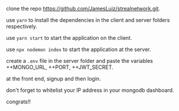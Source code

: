 clone the repo https://github.com/JamesLuiz/strealnetwork.git.

use `yarn` to install the dependencies in the client and server folders respectively.

use `yarn start` to start the application on the client.

use `npx nodemon index` to start the application at the server.

create a `.env` file in the server folder and paste the variables ++MONGO_URL, ++PORT, ++JWT_SECRET.

at the front end, signup and then login.

don't forget to whitelist your IP address in your mongodb dashboard.

congrats!!
